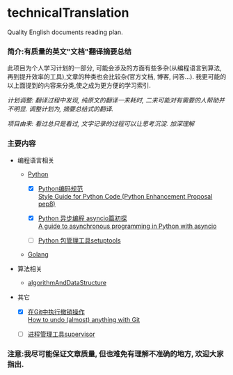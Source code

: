 # technicalTranslation
 Quality English documents reading plan.

### 简介:有质量的英文"文档"~~翻译~~**摘要总结**

此项目为个人学习计划的一部分, 可能会涉及的方面有些多杂(从编程语言到算法, 再到提升效率的工具),文章的种类也会比较杂(官方文档, 博客, 问答...). 我更可能的以上面提到的内容来分类,使之成为更方便的学习索引. 

*计划调整: 翻译过程中发现, 纯原文的翻译一来耗时, 二来可能对有需要的人帮助并不明显. 调整计划为, 摘要总结式的翻译.*

*项目由来: 看过总只是看过, 文字记录的过程可以让思考沉淀. 加深理解*

### 主要内容

- 编程语言相关
    - [Python](https://github.com/kakuchange/pythonSkill)
        - [x] [Python编码规范](https://github.com/kakuchange/technicalTranslation/blob/master/language/Python/Python%E7%BC%96%E7%A0%81%E8%A7%84%E8%8C%83.md)  
          [Style Guide for Python Code (Python Enhancement Proposal pep8)](https://www.python.org/dev/peps/pep-0008/)

        - [x] [Python 异步编程 asyncio篇初探](https://github.com/kakuchange/technicalTranslation/blob/master/language/Python/Python%20%E5%BC%82%E6%AD%A5%E7%BC%96%E7%A8%8B%20asyncio%E7%AF%87.md)  
            [A guide to asynchronous programming in Python with asyncio](https://medium.freecodecamp.org/a-guide-to-asynchronous-programming-in-python-with-asyncio-232e2afa44f6)

        - [ ] [Python 包管理工具setuptools]()

    - [Golang](https://golang.org/)
- 算法相关

    - [algorithmAndDataStructure](https://github.com/kakuchange/algorithmAndDataStructure)

- 其它
  - [x] [在Git中执行撤销操作](https://github.com/kakuchange/technicalTranslation/blob/master/other/%E5%9C%A8Git%E4%B8%AD%E6%89%A7%E8%A1%8C%E6%92%A4%E9%94%80%E6%93%8D%E4%BD%9C.md)  
    [How to undo (almost) anything with Git](https://blog.github.com/2015-06-08-how-to-undo-almost-anything-with-git/)

  - [ ] [进程管理工具supervisor]()



### 注意:我尽可能保证文章质量, 但也难免有理解不准确的地方, 欢迎大家指出.  
